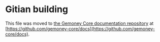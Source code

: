 Gitian building
================

This file was moved to [the Gemoney Core documentation repository](https://github.com/gemoney-core/docs/blob/master/gitian-building.md) at [https://github.com/gemoney-core/docs](https://github.com/gemoney-core/docs).
